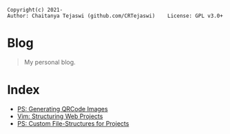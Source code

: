     Copyright(c) 2021-
    Author: Chaitanya Tejaswi (github.com/CRTejaswi)    License: GPL v3.0+

# Blog
> My personal blog.

# Index

- [PS: Generating QRCode Images](15-02-2021.md)
- [Vim: Structuring Web Projects](14-02-2021.md)
- [PS: Custom File-Structures for Projects](13-02-2021.md)
